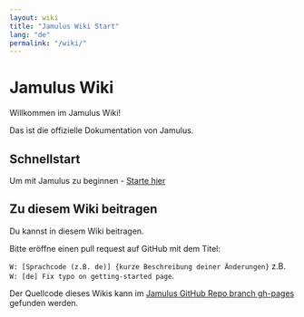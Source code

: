 ```yaml
---
layout: wiki
title: "Jamulus Wiki Start"
lang: "de"
permalink: "/wiki/"
---
```


# Jamulus Wiki
Willkommen im Jamulus Wiki!

Das ist die offizielle Dokumentation von Jamulus.

## Schnellstart

Um mit Jamulus zu beginnen - [Starte hier](Getting-Started)

## Zu diesem Wiki beitragen

Du kannst in diesem Wiki beitragen.

Bitte eröffne einen pull request auf GitHub mit dem Titel:

`W: [Sprachcode (z.B. de)] {kurze Beschreibung deiner Änderungen}` z.B.\
`W: [de] Fix typo on getting-started page`.

 Der Quellcode dieses Wikis kann im [Jamulus GitHub Repo branch gh-pages](https://github.com/corrados/jamulus/tree/gh-pages) gefunden werden.
